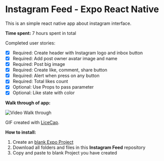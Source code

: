 
# Instagram Feed - Expo React Native

This is an simple react native app about instagram interface.

**Time spent:** 7 hours spent in total

Completed user stories:

*  [x] Required: Create header with Instagram logo and inbox button
*  [x] Required: Add post owner avatar image and name
*  [x] Required: Post big image
*  [x] Required: Create like, comment, share button
*  [x] Required: Alert when press on any button
*  [x] Required: Total likes count
*  [x] Optional: Use Props to pass parameter
*  [x] Optional: Like state with color

**Walk through of app:**

![Video Walk through](instagram_feed.gif)

GIF created with [LiceCap](http://www.cockos.com/licecap/).

**How to install:**
 1. Create an [blank Expo Project](https://hoangtran0410.github.io/CoderSchool_Courses/TutorialPrepare)
 2. Download all folders and files in this **Instagram Feed** repository
 3. Copy and paste to blank Project you have created
